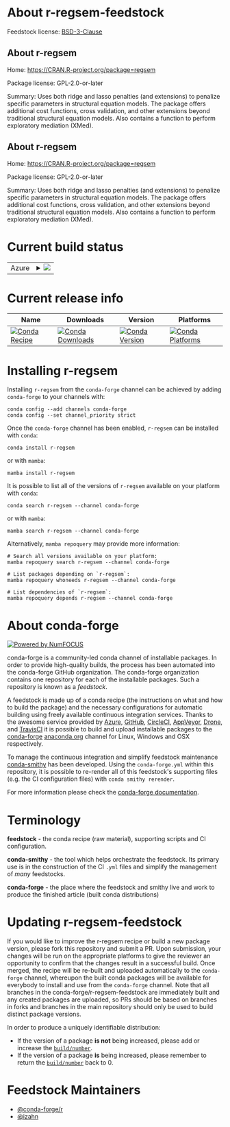 About r-regsem-feedstock
========================

Feedstock license: [BSD-3-Clause](https://github.com/conda-forge/r-regsem-feedstock/blob/main/LICENSE.txt)


About r-regsem
--------------

Home: https://CRAN.R-project.org/package=regsem

Package license: GPL-2.0-or-later

Summary: Uses both ridge and lasso penalties (and extensions) to penalize specific parameters in structural equation models. The package offers additional cost functions, cross validation, and other extensions beyond traditional structural equation models. Also contains a function to perform exploratory mediation (XMed).

About r-regsem
--------------

Home: https://CRAN.R-project.org/package=regsem

Package license: GPL-2.0-or-later

Summary: Uses both ridge and lasso penalties (and extensions) to penalize specific parameters in structural equation models. The package offers additional cost functions, cross validation, and other extensions beyond traditional structural equation models. Also contains a function to perform exploratory mediation (XMed).

Current build status
====================


<table>
    
  <tr>
    <td>Azure</td>
    <td>
      <details>
        <summary>
          <a href="https://dev.azure.com/conda-forge/feedstock-builds/_build/latest?definitionId=13350&branchName=main">
            <img src="https://dev.azure.com/conda-forge/feedstock-builds/_apis/build/status/r-regsem-feedstock?branchName=main">
          </a>
        </summary>
        <table>
          <thead><tr><th>Variant</th><th>Status</th></tr></thead>
          <tbody><tr>
              <td>linux_64_r_base4.3</td>
              <td>
                <a href="https://dev.azure.com/conda-forge/feedstock-builds/_build/latest?definitionId=13350&branchName=main">
                  <img src="https://dev.azure.com/conda-forge/feedstock-builds/_apis/build/status/r-regsem-feedstock?branchName=main&jobName=linux&configuration=linux%20linux_64_r_base4.3" alt="variant">
                </a>
              </td>
            </tr><tr>
              <td>linux_64_r_base4.4</td>
              <td>
                <a href="https://dev.azure.com/conda-forge/feedstock-builds/_build/latest?definitionId=13350&branchName=main">
                  <img src="https://dev.azure.com/conda-forge/feedstock-builds/_apis/build/status/r-regsem-feedstock?branchName=main&jobName=linux&configuration=linux%20linux_64_r_base4.4" alt="variant">
                </a>
              </td>
            </tr><tr>
              <td>osx_64_r_base4.3</td>
              <td>
                <a href="https://dev.azure.com/conda-forge/feedstock-builds/_build/latest?definitionId=13350&branchName=main">
                  <img src="https://dev.azure.com/conda-forge/feedstock-builds/_apis/build/status/r-regsem-feedstock?branchName=main&jobName=osx&configuration=osx%20osx_64_r_base4.3" alt="variant">
                </a>
              </td>
            </tr><tr>
              <td>osx_64_r_base4.4</td>
              <td>
                <a href="https://dev.azure.com/conda-forge/feedstock-builds/_build/latest?definitionId=13350&branchName=main">
                  <img src="https://dev.azure.com/conda-forge/feedstock-builds/_apis/build/status/r-regsem-feedstock?branchName=main&jobName=osx&configuration=osx%20osx_64_r_base4.4" alt="variant">
                </a>
              </td>
            </tr><tr>
              <td>win_64_r_base4.3</td>
              <td>
                <a href="https://dev.azure.com/conda-forge/feedstock-builds/_build/latest?definitionId=13350&branchName=main">
                  <img src="https://dev.azure.com/conda-forge/feedstock-builds/_apis/build/status/r-regsem-feedstock?branchName=main&jobName=win&configuration=win%20win_64_r_base4.3" alt="variant">
                </a>
              </td>
            </tr><tr>
              <td>win_64_r_base4.4</td>
              <td>
                <a href="https://dev.azure.com/conda-forge/feedstock-builds/_build/latest?definitionId=13350&branchName=main">
                  <img src="https://dev.azure.com/conda-forge/feedstock-builds/_apis/build/status/r-regsem-feedstock?branchName=main&jobName=win&configuration=win%20win_64_r_base4.4" alt="variant">
                </a>
              </td>
            </tr>
          </tbody>
        </table>
      </details>
    </td>
  </tr>
</table>

Current release info
====================

| Name | Downloads | Version | Platforms |
| --- | --- | --- | --- |
| [![Conda Recipe](https://img.shields.io/badge/recipe-r--regsem-green.svg)](https://anaconda.org/conda-forge/r-regsem) | [![Conda Downloads](https://img.shields.io/conda/dn/conda-forge/r-regsem.svg)](https://anaconda.org/conda-forge/r-regsem) | [![Conda Version](https://img.shields.io/conda/vn/conda-forge/r-regsem.svg)](https://anaconda.org/conda-forge/r-regsem) | [![Conda Platforms](https://img.shields.io/conda/pn/conda-forge/r-regsem.svg)](https://anaconda.org/conda-forge/r-regsem) |

Installing r-regsem
===================

Installing `r-regsem` from the `conda-forge` channel can be achieved by adding `conda-forge` to your channels with:

```
conda config --add channels conda-forge
conda config --set channel_priority strict
```

Once the `conda-forge` channel has been enabled, `r-regsem` can be installed with `conda`:

```
conda install r-regsem
```

or with `mamba`:

```
mamba install r-regsem
```

It is possible to list all of the versions of `r-regsem` available on your platform with `conda`:

```
conda search r-regsem --channel conda-forge
```

or with `mamba`:

```
mamba search r-regsem --channel conda-forge
```

Alternatively, `mamba repoquery` may provide more information:

```
# Search all versions available on your platform:
mamba repoquery search r-regsem --channel conda-forge

# List packages depending on `r-regsem`:
mamba repoquery whoneeds r-regsem --channel conda-forge

# List dependencies of `r-regsem`:
mamba repoquery depends r-regsem --channel conda-forge
```


About conda-forge
=================

[![Powered by
NumFOCUS](https://img.shields.io/badge/powered%20by-NumFOCUS-orange.svg?style=flat&colorA=E1523D&colorB=007D8A)](https://numfocus.org)

conda-forge is a community-led conda channel of installable packages.
In order to provide high-quality builds, the process has been automated into the
conda-forge GitHub organization. The conda-forge organization contains one repository
for each of the installable packages. Such a repository is known as a *feedstock*.

A feedstock is made up of a conda recipe (the instructions on what and how to build
the package) and the necessary configurations for automatic building using freely
available continuous integration services. Thanks to the awesome service provided by
[Azure](https://azure.microsoft.com/en-us/services/devops/), [GitHub](https://github.com/),
[CircleCI](https://circleci.com/), [AppVeyor](https://www.appveyor.com/),
[Drone](https://cloud.drone.io/welcome), and [TravisCI](https://travis-ci.com/)
it is possible to build and upload installable packages to the
[conda-forge](https://anaconda.org/conda-forge) [anaconda.org](https://anaconda.org/)
channel for Linux, Windows and OSX respectively.

To manage the continuous integration and simplify feedstock maintenance
[conda-smithy](https://github.com/conda-forge/conda-smithy) has been developed.
Using the ``conda-forge.yml`` within this repository, it is possible to re-render all of
this feedstock's supporting files (e.g. the CI configuration files) with ``conda smithy rerender``.

For more information please check the [conda-forge documentation](https://conda-forge.org/docs/).

Terminology
===========

**feedstock** - the conda recipe (raw material), supporting scripts and CI configuration.

**conda-smithy** - the tool which helps orchestrate the feedstock.
                   Its primary use is in the construction of the CI ``.yml`` files
                   and simplify the management of *many* feedstocks.

**conda-forge** - the place where the feedstock and smithy live and work to
                  produce the finished article (built conda distributions)


Updating r-regsem-feedstock
===========================

If you would like to improve the r-regsem recipe or build a new
package version, please fork this repository and submit a PR. Upon submission,
your changes will be run on the appropriate platforms to give the reviewer an
opportunity to confirm that the changes result in a successful build. Once
merged, the recipe will be re-built and uploaded automatically to the
`conda-forge` channel, whereupon the built conda packages will be available for
everybody to install and use from the `conda-forge` channel.
Note that all branches in the conda-forge/r-regsem-feedstock are
immediately built and any created packages are uploaded, so PRs should be based
on branches in forks and branches in the main repository should only be used to
build distinct package versions.

In order to produce a uniquely identifiable distribution:
 * If the version of a package **is not** being increased, please add or increase
   the [``build/number``](https://docs.conda.io/projects/conda-build/en/latest/resources/define-metadata.html#build-number-and-string).
 * If the version of a package **is** being increased, please remember to return
   the [``build/number``](https://docs.conda.io/projects/conda-build/en/latest/resources/define-metadata.html#build-number-and-string)
   back to 0.

Feedstock Maintainers
=====================

* [@conda-forge/r](https://github.com/conda-forge/r/)
* [@izahn](https://github.com/izahn/)

